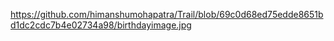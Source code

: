 https://github.com/himanshumohapatra/Trail/blob/69c0d68ed75edde8651bd1dc2cdc7b4e02734a98/birthdayimage.jpg
